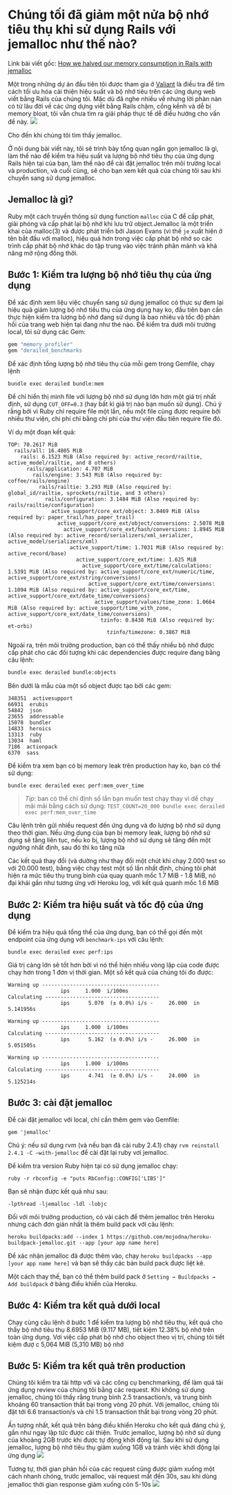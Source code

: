 # Chúng tối đã giảm một nửa bộ nhớ tiêu thụ khi sử dụng Rails với jemalloc như thế nào?
Link bài viết gốc: [How we halved our memory consumption in Rails with jemalloc](https://medium.com/rubyinside/how-we-halved-our-memory-consumption-in-rails-with-jemalloc-86afa4e54aa3)

Một trong những dự án đầu tiên tôi được tham gia ở [Valiant](http://valiant.finance/) là điều tra để tìm cách tối ưu hóa cải thiện hiệu suất và bộ nhớ tiêu trên các ứng dụng web viết bằng Rails của chúng tôi. Mặc dù đã nghe nhiều về nhưng lời phàn nàn có từ lâu đời về các ứng dựng viết bằng Rails chậm, cồng kềnh và dễ bị memory bloat, tôi vẫn chưa tìm ra giải pháp thực tế dễ điều hướng cho vấn đề này.
![](imgs/bloat_chart.png)

Cho đến khi chúng tôi tìm thấy jemalloc.

Ở nội dung bài viết này, tôi sẽ trình bày tổng quan ngắn gọn jemalloc là gì, làm thế nào để kiểm tra hiệu suất và lượng bộ nhớ tiêu  thụ của ứng dụng Rails hiện tại của bạn, làm thế nào để cài đặt jemalloc trên môi trường local và production, và cuối cùng, sẽ cho bạn xem kết quả của chúng tôi sau khi chuyển sang sử dụng jemalloc.

## Jemalloc là gì?
Ruby một cách truyền thông sử dụng function `malloc` của C để cấp phát, giải phóng và cấp phát lại bộ nhớ khi lưu trữ object.Jemalloc là một triển khai của malloc(3) và được phát triển bởi Jason Evans (vì thế `je` xuất hiện ở tên bắt đầu với malloc), hiệu quả hơn trong việc cấp phát bộ nhớ so các trình cấp phát bộ nhớ khác do tập trung vào việc tránh phân mảnh và khả năng mở rộng đồng thời.

## Bước 1: Kiểm tra lượng bộ nhớ tiêu thụ của ứng dụng
Để xác định xem liệu việc chuyển sang sử dụng jemalloc có thực sự đem lại hiệu quả giảm lượng bộ nhớ tiêu thụ của ứng dụng hay ko, đầu tiên bạn cần thực hiện kiểm tra lượng bộ nhớ đang sử dụng là bao nhiêu và tốc độ phản hồi của trang web hiện tại đang như thé nào. Để kiểm tra dưới môi trường local, tôi sử dụng các Gem:
```ruby
gem "memory_profiler"
gem "derailed_benchmarks
```

Để xác định tổng lượng bộ nhớ tiêu thụ của mỗi gem trong Gemfile, chạy lệnh
```
bundle exec derailed bundle:mem
```
Để chỉ hiển thị mình file với lượng bộ nhớ sử dụng lớn hơn một giá trị nhất định, sử dụng `CUT_OFF=0.3` (hay bất kì giá trị nào bạn muốn sử dụng). Chú ý rằng bởi vì Ruby chỉ require file một lần, nếu một file cùng được require bởi nhiều thư viện, chi phí chỉ bằng chi phí của thư viện đầu tiên require file đó.

Ví dụ một đoạn kết quả:
```
TOP: 70.2617 MiB
  rails/all: 16.4805 MiB
    rails: 6.1523 MiB (Also required by: active_record/railtie, active_model/railtie, and 8 others)
      rails/application: 4.707 MiB
        rails/engine: 3.543 MiB (Also required by: coffee/rails/engine)
          rails/railtie: 3.293 MiB (Also required by: global_id/railtie, sprockets/railtie, and 3 others)
            rails/configuration: 3.1484 MiB (Also required by: rails/railtie/configuration)
              active_support/core_ext/object: 3.0469 MiB (Also required by: paper_trail/has_paper_trail)
                active_support/core_ext/object/conversions: 2.5078 MiB
                  active_support/core_ext/hash/conversions: 1.8945 MiB (Also required by: active_record/serializers/xml_serializer, active_model/serializers/xml)
                    active_support/time: 1.7031 MiB (Also required by: active_record/base)
                      active_support/core_ext/time: 1.625 MiB
                        active_support/core_ext/time/calculations: 1.5391 MiB (Also required by: active_support/core_ext/numeric/time, active_support/core_ext/string/conversions)
                          active_support/core_ext/time/conversions: 1.1094 MiB (Also required by: active_support/core_ext/time, active_support/core_ext/date_time/conversions)
                            active_support/values/time_zone: 1.0664 MiB (Also required by: active_support/time_with_zone, active_support/core_ext/date_time/conversions)
                              tzinfo: 0.8438 MiB (Also required by: et-orbi)
                                tzinfo/timezone: 0.3867 MiB
```

Ngoài ra, trên môi trường production, bạn có thể thấy nhiều bộ nhớ được cấp phát cho các đối tượng khi các dependencies được require đang bằng câu lệnh:
```bash
bundle exec derailed bundle:objects
```
Bên dưới là mẫu của một số object được tạo bởi các gem:
```
348351  activesupport
66931  erubis
54842  json
23655  addressable
15078  bundler
14833  heroics
13313  ruby
13034  haml
7186  actionpack
6370  sass
```
Để kiểm tra xem bạn có bị memory leak trên production hay ko, bạn có thể sử dụng:
```
bundle exec derailed exec perf:mem_over_time
```
>*Tip*: ban có thể chỉ định số lần bạn muốn test chạy thay vì dể chạy mãi mãi bằng cách sử dụng: `TEST_COUNT=20_000 bundle exec derailed exec perf:mem_over_time`

Câu lệnh trên gửi nhiều request đến ứng dụng và đo lượng bộ nhớ sử dụng theo thời gian. Nếu ứng dụng của bạn bị memory leak, lượng bộ nhớ sử dụng sẽ tăng liên tục, nếu ko bị, lượng bộ nhớ sử dụng sẽ tăng đến một ngưỡng nhất định, sau đó thì ko tăng nữa

Các kết quả thay đổi (và dường như thay đổi một chút khi chạy 2.000 test so với 20.000 test), bằng việc chạy test một số lần nhất định, chúng tôi phát hiện ra mức tiêu thụ trung bình của quay quanh mốc 1.7 MiB - 1.8 MiB, nó đại khái gần như tương ứng với Heroku log, với kết quả quanh mốc 1.6 MiB

## Bước 2: Kiểm tra hiệu suất và tốc độ của ứng dụng
Để kiểm tra hiệu quả tổng thể của ứng dụng, bạn có thể gọi đến một endpoint của ứng dụng với `benchmark-ips` với câu lệnh:
```
bundle exec derailed exec perf:ips
```
Giá trị càng lớn sẽ tốt hơn bởi vì nó thể hiện nhiều vòng lặp của code được chạy hơn trong 1 đơn vị thời gian. Một số kết quả của chúng tôi đo được:
```
Warming up --------------------------------------
                 ips     1.000  i/100ms
Calculating -------------------------------------
                 ips      5.070  (± 0.0%) i/s -     26.000  in   5.141956s

Warming up --------------------------------------
                 ips     1.000  i/100ms
Calculating -------------------------------------
                 ips      5.162  (± 0.0%) i/s -     26.000  in   5.051505s

Warming up --------------------------------------
                 ips     1.000  i/100ms
Calculating -------------------------------------
                 ips      4.741  (± 0.0%) i/s -     24.000  in   5.125214s
```

## Bước 3: cài đặt jemalloc
Để cài đặt jemalloc với local, chỉ cần thêm gem vào Gemfile:
```
gem 'jemalloc'
```
Chú ý: nếu sử dụng rvm (và nếu bạn đã cài ruby 2.4.1) chạy `rvm reinstall 2.4.1 -C —with-jemalloc` để cài đặt lại ruby vơi jemalloc.

Để kiểm tra version Ruby hiện tại có sử dụng jemalloc chạy:
```
ruby -r rbconfig -e "puts RbConfig::CONFIG['LIBS']"
```
Bạn sẽ nhận được kết quả như sau:
```
-lpthread -ljemalloc -ldl -lobjc
```
Đối với môi trường production, có vài cách để thêm jemalloc trên Heroku nhưng cách đơn giản nhất là thêm build pack với câu lệnh:
```
heroku buildpacks:add --index 1 https://github.com/mojodna/heroku-buildpack-jemalloc.git --app [your app name here]
```
Để xác nhận jemalloc đã được thêm vào, chạy `heroku buildpacks --app [your app name here]` và bạn sẽ thấy các bản build pack được liệt kê.

Một cách thay thế, bạn có thể thêm build pack ở `Setting → Buildpacks → Add buildpack` ở bảng điều khiển của Heroku.

## Bước 4: Kiểm tra kết quả dưới local
Chạy cùng câu lệnh ở bước 1 để kiểm tra lượng bộ nhớ tiêu  thụ, kết quả cho thấy bộ nhớ tiêu thụ 8.6953 MiB (9.117 MB), tiết kiệm 12.38% bộ nhớ trên toàn ứng dụng. Vơi việc cấp phát bộ nhớ cho object theo vị trí, chúng tôi tiết kiệm đượ c  5,064 MiB (5,310 MB) bộ nhớ

## Bước 5: Kiểm tra kết quả trên production
Chúng tôi kiểm tra tải http với và các công cụ benchmarking, để làm quá tải ứng dụng review của chúng tôi bằng các request. Khi không sử dụng jemalloc, chúng tôi thấy rằng trung bình 2.5 transaction/s, và trung bình khoảng 60 transaction thất bại trong vòng 20 phút. Với jemalloc, chúng tôi đặt tới 6.6 transaction/s và chỉ 1.5 transaction thất bại trong vòng 20 phút.

Ấn tượng nhất, kết quả trên bảng điều khiển Heroku cho kết quả đáng chú ý, gần như ngay lập tức được cải thiện. Trước jemalloc, lượng bộ nhớ sử dụng của khoảng 2GB trước khi được tự động khởi động lại. Sau khi sử dụng jemalloc, lượng bộ nhớ tiêu thụ giảm xuống 1GB và tránh việc khởi động lại ứng dụng
![](imgs/result.png)

Tương tự, thời gian phản hồi của các request cũng được giảm xuống một cách nhanh chóng, trước jemalloc, vài request mất đến 30s, sau khi dùng jemalloc thời gian response giảm xuống còn 5-10s
![](imgs/time.png)
